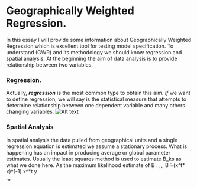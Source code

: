 Geographically Weighted Regression.
===================================


In this essay I will provide some information about Geographically Weighted Regression which is excellent tool for testing model specification.
To understand (GWR) and its methodology we should know regression and spatial analysis. At the beginning the aim of data analysis is to provide relationship between two variables.

### Regression.
Actually, ***regression*** is the most common type to obtain this aim. *If* we want to define regression, we will say is the statistical measure that attempts to determine relationship between one dependent variable and many others changing variables.
![Alt text](http://image.slidesharecdn.com/simplelinearregressionpelatihan-090829234643-phpapp02/95/simple-linier-regression-9-728.jpg?cb=1251589640)
### Spatial Analysis
In spatial analysis the data pulled from geographical units and a single regression equation is estimated we assume a stationary process. What is happening has an impact in producing average or global parameter estimates. 
Usually the least squares method is used to estimate B_ks as what we done here. As the maximum likelihood estimate of B . 
,,,
B ̀=(x^t* x)^(-1) x^*t y  
,,,
